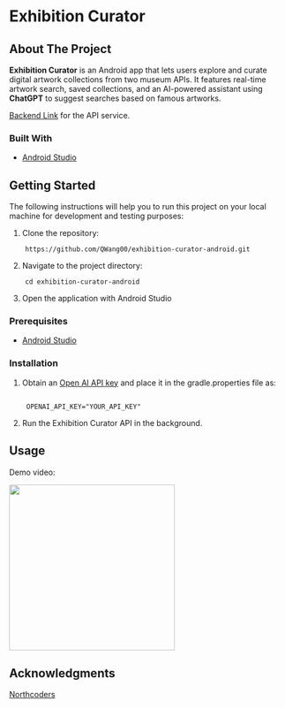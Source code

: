 # Exhibition Curator

## About The Project

**Exhibition Curator** is an Android app that lets users explore and curate digital artwork collections from two museum APIs. It features real-time artwork search, saved collections, and an AI-powered assistant using **ChatGPT** to suggest searches based on famous artworks.

[Backend Link](https://github.com/QWang00/exhibition-curator-api) for the API service.


### Built With

* [Android Studio](https://developer.android.com/studio)

## Getting Started

The following instructions will help you to run this project on your local machine for development
and testing purposes:

1. Clone the repository:

```
    https://github.com/QWang00/exhibition-curator-android.git
```

2. Navigate to the project directory:

```
    cd exhibition-curator-android
```
3. Open the application with Android Studio


### Prerequisites

* [Android Studio](https://developer.android.com/studio)

### Installation

1. Obtain an [Open AI API key](https://platform.openai.com/docs/api-reference/introduction) and place it in the gradle.properties file as:
   
   ```
  
    OPENAI_API_KEY="YOUR_API_KEY"
   ```
3. Run the Exhibition Curator API in the background.

## Usage

Demo video:

<img src="gif1.gif" width="300">


## Acknowledgments

[Northcoders](https://northcoders.com/)
